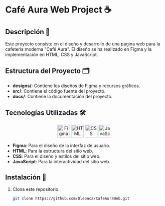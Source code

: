 # Café Aura Web Project ☕

## Descripción 📄
Este proyecto consiste en el diseño y desarrollo de una página web para la cafetería moderna "Café Aura". El diseño se ha realizado en Figma y la implementación en HTML, CSS y JavaScript.

## Estructura del Proyecto 🗂️
- **designs/**: Contiene los diseños de Figma y recursos gráficos.
- **src/**: Contiene el código fuente del proyecto.
- **docs/**: Contiene la documentación del proyecto.

## Tecnologías Utilizadas 🛠️
<p align="center">
  <img src="https://cdn.jsdelivr.net/gh/devicons/devicon/icons/figma/figma-original.svg" alt="Figma" width="40" height="40"/>
  <img src="https://cdn.jsdelivr.net/gh/devicons/devicon/icons/html5/html5-original.svg" alt="HTML" width="40" height="40"/>
  <img src="https://cdn.jsdelivr.net/gh/devicons/devicon/icons/css3/css3-original.svg" alt="CSS" width="40" height="40"/>
  <img src="https://cdn.jsdelivr.net/gh/devicons/devicon/icons/javascript/javascript-original.svg" alt="JavaScript" width="40" height="40"/>
</p>

- **Figma**: Para el diseño de la interfaz de usuario.
- **HTML**: Para la estructura del sitio web.
- **CSS**: Para el diseño y estilos del sitio web.
- **JavaScript**: Para la interactividad del sitio web.

## Instalación 🚀
1. Clona este repositorio.
   ```bash
   git clone https://github.com/Dleonca/CafeAuraWeb.git
